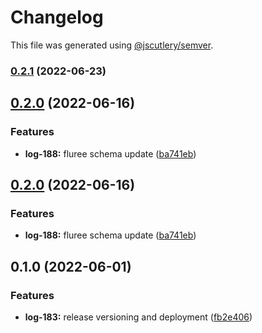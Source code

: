 # Changelog

This file was generated using [@jscutlery/semver](https://github.com/jscutlery/semver).

### [0.2.1](https://github.com/ikigai-github/logosphere/compare/test-data-0.2.0...test-data-0.2.1) (2022-06-23)

## [0.2.0](https://github.com/ikigai-github/logosphere/compare/test-data-0.1.0...test-data-0.2.0) (2022-06-16)

### Features

- **log-188:** fluree schema update ([ba741eb](https://github.com/ikigai-github/logosphere/commit/ba741eb43e48576ab294d89dad63389d35b8dc42))

## [0.2.0](https://github.com/ikigai-github/logosphere/compare/test-data-0.1.0...test-data-0.2.0) (2022-06-16)

### Features

- **log-188:** fluree schema update ([ba741eb](https://github.com/ikigai-github/logosphere/commit/ba741eb43e48576ab294d89dad63389d35b8dc42))

## 0.1.0 (2022-06-01)

### Features

- **log-183:** release versioning and deployment ([fb2e406](https://github.com/ikigai-github/logosphere/commit/fb2e4060161d0069c13ac8508982c36b3a7bbabb))
